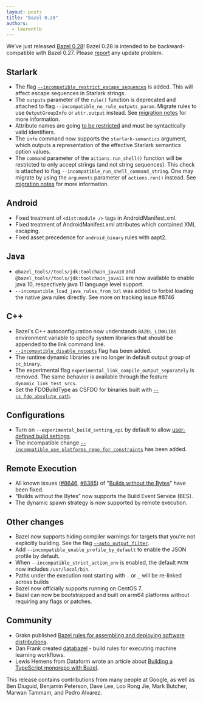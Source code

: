 ```yaml
---
layout: posts
title: "Bazel 0.28"
authors:
  - laurentlb
---
```



We’ve just released [Bazel 0.28](https://github.com/bazelbuild/bazel/releases/tag/0.28.0)! Bazel 0.28 is intended to be backward-compatible with Bazel 0.27. Please [report](https://github.com/bazelbuild/bazel/issues/new) any update problem.


## Starlark



*   The flag [`--incompatible_restrict_escape_sequences`](https://github.com/bazelbuild/bazel/issues/8380) is added. This will affect escape sequences in Starlark strings.
*   The `outputs` parameter of the `rule()` function is deprecated and attached to flag `--incompatible_no_rule_outputs_param`. Migrate rules to use `OutputGroupInfo` or `attr.output` instead. See [migration notes](https://github.com/bazelbuild/bazel/issues/7977) for more information.
*   Attribute names are going [to be restricted](https://github.com/bazelbuild/bazel/issues/6437) and must be syntactically valid identifiers.
*   The `info` command now supports the `starlark-semantics` argument, which outputs a representation of the effective Starlark semantics option values.
*   The `command` parameter of the `actions.run_shell()` function will be restricted to only accept strings (and not string sequences). This check is attached to flag `--incompatible_run_shell_command_string`. One may migrate by using the `arguments` parameter of `actions.run()` instead. See [migration notes](https://github.com/bazelbuild/bazel/issues/5903) for more information.


## Android

*   Fixed treatment of `<dist:module />` tags in AndroidManifest.xml.
*   Fixed treatment of AndroidManifest.xml attributes which contained XML escaping.
*   Fixed asset precedence for `android_binary` rules with aapt2.


## Java



*   `@bazel_tools//tools/jdk:toolchain_java10` and `@bazel_tools//tools/jdk:toolchain_java11` are now available to enable java 10, respectively java 11 language level support.
*   `--incompatible_load_java_rules_from_bzl` was added to forbid loading the native java rules directly. See more on tracking issue #8746


## C++



*   Bazel's C++ autoconfiguration now understands `BAZEL_LINKLIBS` environment variable to specify system libraries that should be appended to the link command line.
*   [`--incompatible_disable_nocopts`](https://github.com/bazelbuild/bazel/issues/8706) flag has been added.
*   The runtime dynamic libraries are no longer in default output group of `cc_binary`.
*   The experimental flag `experimental_link_compile_output_separately` is removed. The same behavior is available through the feature `dynamic_link_test_srcs`.
*   Set the FDOBuildType as CSFDO for binaries built with [`--cs_fdo_absolute_path`](https://docs.bazel.build/versions/master/command-line-reference.html#flag--cs_fdo_absolute_path).


## Configurations



*   Turn on `--experimental_build_setting_api` by default to allow [user-defined build settings](https://docs.bazel.build/versions/master/skylark/config.html#user-defined-build-settings).
*   The incompatible change [`--incompatible_use_platforms_repo_for_constraints`](https://github.com/bazelbuild/bazel/issues/8622) has been added.


## Remote Execution



*   All known issues ([#8646](https://github.com/bazelbuild/bazel/issues/8646), [#8385](https://github.com/bazelbuild/bazel/issues/8385)) of "[Builds without the Bytes](https://blog.bazel.build/2019/05/07/builds-without-bytes.html)" have been fixed.
*   “Builds without the Bytes” now supports the Build Event Service (BES).
*   The dynamic spawn strategy is now supported by remote execution.


## Other changes



*   Bazel now supports hiding compiler warnings for targets that you're not explicitly building. See the flag [`--auto_output_filter`](https://docs.bazel.build/versions/master/user-manual.html#flag--auto_output_filter).
*   Add `--incompatible_enable_profile_by_default` to enable the JSON profile by default.
*   When `--incompatible_strict_action_env` is enabled, the default `PATH` now includes `/usr/local/bin`.
*   Paths under the execution root starting with `.` or `_` will be re-linked across builds
*   Bazel now officially supports running on CentOS 7.
*   Bazel can now be bootstrapped and built on arm64 platforms without requiring any flags or patches.


## Community



*   Grakn published [Bazel rules for assembling and deploying software distributions](https://github.com/graknlabs/bazel-distribution).
*   Dan Frank created [databazel](https://github.com/danielhfrank/databazel) - build rules for executing machine learning workflows.
*   Lewis Hemens from Dataform wrote an article about [Building a TypeScript monorepo with Bazel](https://dev.to/lewish/building-a-typescript-monorepo-with-bazel-4o7n).

 

This release contains contributions from many people at Google, as well as Ben
Diuguid, Benjamin Peterson, Dave Lee, Loo Rong Jie, Mark Butcher, Marwan Tammam,
and Pedro Alvarez.
